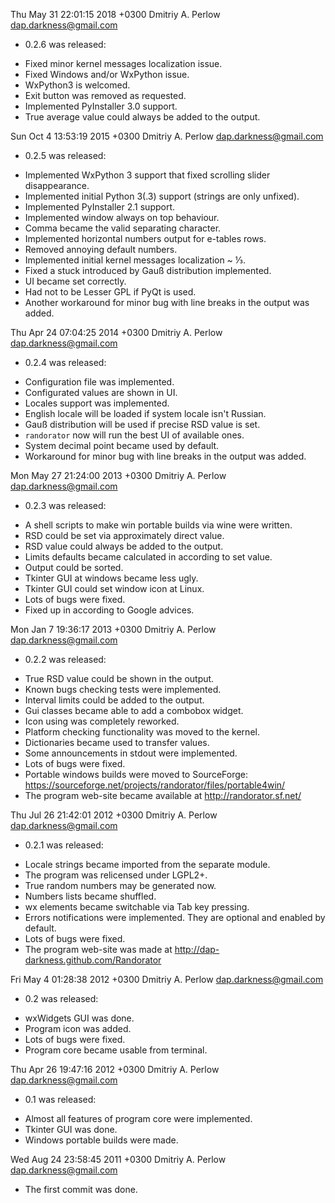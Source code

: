 Thu May 31 22:01:15 2018 +0300 Dmitriy A. Perlow <dap.darkness@gmail.com>
- 0.2.6 was released:
 * Fixed minor kernel messages localization issue.
 * Fixed Windows and/or WxPython issue.
 * WxPython3 is welcomed.
 * Exit button was removed as requested.
 * Implemented PyInstaller 3.0 support.
 * True average value could always be added to the output.

Sun Oct  4 13:53:19 2015 +0300 Dmitriy A. Perlow <dap.darkness@gmail.com>
- 0.2.5 was released:
 * Implemented WxPython 3 support that fixed scrolling slider disappearance.
 * Implemented initial Python 3(.3) support (strings are only unfixed).
 * Implemented PyInstaller 2.1 support.
 * Implemented window always on top behaviour.
 * Comma became the valid separating character.
 * Implemented horizontal numbers output for e-tables rows.
 * Removed annoying default numbers.
 * Implemented initial kernel messages localization ~ ⅓.
 * Fixed a stuck introduced by Gauß distribution implemented.
 * UI became set correctly.
 * Had not to be Lesser GPL if PyQt is used.
 * Another workaround for minor bug with line breaks in the output was added.

Thu Apr 24 07:04:25 2014 +0300 Dmitriy A. Perlow <dap.darkness@gmail.com>

- 0.2.4 was released:
 * Configuration file was implemented.
 * Configurated values are shown in UI.
 * Locales support was implemented.
 * English locale will be loaded if system locale isn't Russian.
 * Gauß distribution will be used if precise RSD value is set.
 * `randorator` now will run the best UI of available ones.
 * System decimal point became used by default.
 * Workaround for minor bug with line breaks in the output was added.

Mon May 27 21:24:00 2013 +0300 Dmitriy A. Perlow <dap.darkness@gmail.com>

- 0.2.3 was released:
 * A shell scripts to make win portable builds via wine were written.
 * RSD could be set via approximately direct value.
 * RSD value could always be added to the output.
 * Limits defaults became calculated in according to set value.
 * Output could be sorted.
 * Tkinter GUI at windows became less ugly.
 * Tkinter GUI could set window icon at Linux.
 * Lots of bugs were fixed.
 * Fixed up in according to Google advices.

Mon Jan  7 19:36:17 2013 +0300 Dmitriy A. Perlow <dap.darkness@gmail.com>

- 0.2.2 was released:
 * True RSD value could be shown in the output.
 * Known bugs checking tests were implemented.
 * Interval limits could be added to the output.
 * Gui classes became able to add a combobox widget.
 * Icon using was completely reworked.
 * Platform checking functionality was moved to the kernel.
 * Dictionaries became used to transfer values.
 * Some announcements in stdout were implemented.
 * Lots of bugs were fixed.
 * Portable windows builds were moved to SourceForge:
   https://sourceforge.net/projects/randorator/files/portable4win/
 * The program web-site became available at http://randorator.sf.net/

Thu Jul 26 21:42:01 2012 +0300 Dmitriy A. Perlow <dap.darkness@gmail.com>

- 0.2.1 was released:
 * Locale strings became imported from the separate module.
 * The program was relicensed under LGPL2+.
 * True random numbers may be generated now.
 * Numbers lists became shuffled.
 * wx elements became switchable via Tab key pressing.
 * Errors notifications were implemented. They are optional and enabled by default.
 * Lots of bugs were fixed.
 * The program web-site was made at http://dap-darkness.github.com/Randorator

Fri May  4 01:28:38 2012 +0300 Dmitriy A. Perlow <dap.darkness@gmail.com>

- 0.2 was released:
 * wxWidgets GUI was done.
 * Program icon was added.
 * Lots of bugs were fixed.
 * Program core became usable from terminal.

Thu Apr 26 19:47:16 2012 +0300 Dmitriy A. Perlow <dap.darkness@gmail.com>

- 0.1 was released:
 * Almost all features of program core were implemented.
 * Tkinter GUI was done.
 * Windows portable builds were made.

Wed Aug 24 23:58:45 2011 +0300 Dmitriy A. Perlow <dap.darkness@gmail.com>

- The first commit was done.
